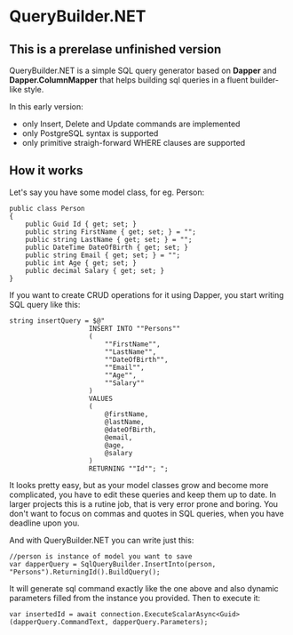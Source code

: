 # QueryBuilder.NET

## This is a prerelase unfinished version

QueryBuilder.NET is a simple SQL query generator based on **Dapper** and **Dapper.ColumnMapper** that helps building sql queries in a fluent builder-like style.

In this early version:
- only Insert, Delete and Update commands are implemented
- only PostgreSQL syntax is supported
- only primitive straigh-forward WHERE clauses are supported

## How it works

Let's say you have some model class, for eg. Person:

```
public class Person
{
    public Guid Id { get; set; }
    public string FirstName { get; set; } = "";
    public string LastName { get; set; } = "";    
    public DateTime DateOfBirth { get; set; }
    public string Email { get; set; } = "";
    public int Age { get; set; }
    public decimal Salary { get; set; }
}
```

If you want to create CRUD operations for it using Dapper, you start writing SQL query like this:
```
string insertQuery = $@"
                    INSERT INTO ""Persons""
                    (
                        ""FirstName"",
                        ""LastName"",
                        ""DateOfBirth"",
                        ""Email"",
                        ""Age"",
                        ""Salary""
                    )
                    VALUES
                    (
                        @firstName,
                        @lastName,
                        @dateOfBirth,
                        @email,
                        @age,
                        @salary
                    )
                    RETURNING ""Id""; ";
```

It looks pretty easy, but as your model classes grow and become more complicated, you have to edit these queries and keep them up to date.
In larger projects this is a rutine job, that is very error prone and boring. You don't want to focus on commas and quotes in SQL queries, when you have deadline upon you.

And with QueryBuilder.NET you can write just this:
```
//person is instance of model you want to save
var dapperQuery = SqlQueryBuilder.InsertInto(person, "Persons").ReturningId().BuildQuery();
```

It will generate sql command exactly like the one above and also dynamic parameters filled from the instance you provided.
Then to execute it:
```
var insertedId = await connection.ExecuteScalarAsync<Guid>(dapperQuery.CommandText, dapperQuery.Parameters);
```
